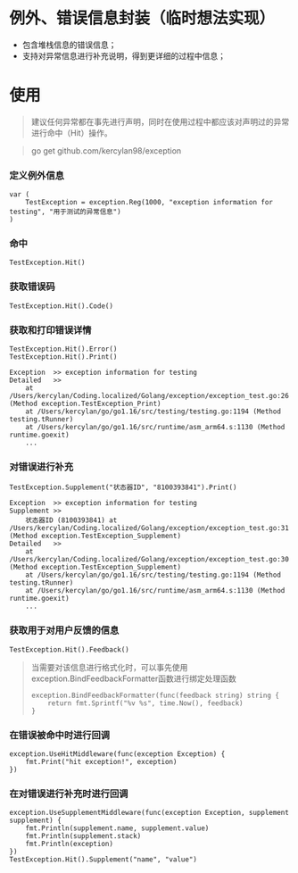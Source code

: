 # 例外、错误信息封装（临时想法实现）

- 包含堆栈信息的错误信息；
- 支持对异常信息进行补充说明，得到更详细的过程中信息；

# 使用
> 建议任何异常都在事先进行声明，同时在使用过程中都应该对声明过的异常进行命中（Hit）操作。

> go get github.com/kercylan98/exception

### 定义例外信息
```
var (
    TestException = exception.Reg(1000, "exception information for testing", "用于测试的异常信息")
)
```

### 命中
```
TestException.Hit()
```

### 获取错误码
```
TestException.Hit().Code()
```

### 获取和打印错误详情
```
TestException.Hit().Error()
TestException.Hit().Print()
```
```
Exception  >> exception information for testing
Detailed   >>
	at /Users/kercylan/Coding.localized/Golang/exception/exception_test.go:26 (Method exception.TestException_Print)
	at /Users/kercylan/go/go1.16/src/testing/testing.go:1194 (Method testing.tRunner)
	at /Users/kercylan/go/go1.16/src/runtime/asm_arm64.s:1130 (Method runtime.goexit)
	...
```

### 对错误进行补充
```
TestException.Supplement("状态器ID", "8100393841").Print()
```
```
Exception  >> exception information for testing
Supplement >>
	状态器ID (8100393841) at /Users/kercylan/Coding.localized/Golang/exception/exception_test.go:31 (Method exception.TestException_Supplement)
Detailed   >>
	at /Users/kercylan/Coding.localized/Golang/exception/exception_test.go:30 (Method exception.TestException_Supplement)
	at /Users/kercylan/go/go1.16/src/testing/testing.go:1194 (Method testing.tRunner)
	at /Users/kercylan/go/go1.16/src/runtime/asm_arm64.s:1130 (Method runtime.goexit)
	...
```

### 获取用于对用户反馈的信息
```
TestException.Hit().Feedback()
```
> 当需要对该信息进行格式化时，可以事先使用exception.BindFeedbackFormatter函数进行绑定处理函数
> ```
> exception.BindFeedbackFormatter(func(feedback string) string {
>     return fmt.Sprintf("%v %s", time.Now(), feedback)
> }
> ```

### 在错误被命中时进行回调
```
exception.UseHitMiddleware(func(exception Exception) {
    fmt.Print("hit exception!", exception)
})
```

### 在对错误进行补充时进行回调
```
exception.UseSupplementMiddleware(func(exception Exception, supplement supplement) {
    fmt.Println(supplement.name, supplement.value)
    fmt.Println(supplement.stack)
    fmt.Println(exception)
})
TestException.Hit().Supplement("name", "value")
```
